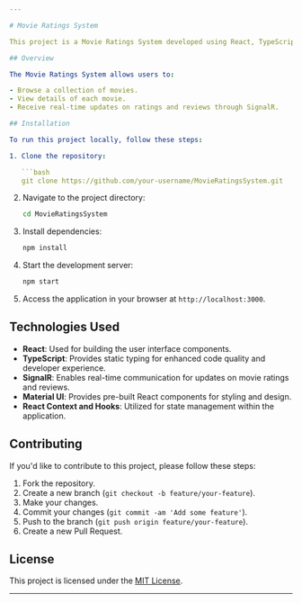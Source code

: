```yaml
---

# Movie Ratings System

This project is a Movie Ratings System developed using React, TypeScript, SignalR technology for real-time updates, Material UI for styling, and React Context and Hooks for state management.

## Overview

The Movie Ratings System allows users to:

- Browse a collection of movies.
- View details of each movie.
- Receive real-time updates on ratings and reviews through SignalR.

## Installation

To run this project locally, follow these steps:

1. Clone the repository:

   ```bash
   git clone https://github.com/your-username/MovieRatingsSystem.git
   ```

2. Navigate to the project directory:

   ```bash
   cd MovieRatingsSystem
   ```

3. Install dependencies:

   ```bash
   npm install
   ```

4. Start the development server:

   ```bash
   npm start
   ```

5. Access the application in your browser at `http://localhost:3000`.

## Technologies Used

- **React**: Used for building the user interface components.
- **TypeScript**: Provides static typing for enhanced code quality and developer experience.
- **SignalR**: Enables real-time communication for updates on movie ratings and reviews.
- **Material UI**: Provides pre-built React components for styling and design.
- **React Context and Hooks**: Utilized for state management within the application.

## Contributing

If you'd like to contribute to this project, please follow these steps:

1. Fork the repository.
2. Create a new branch (`git checkout -b feature/your-feature`).
3. Make your changes.
4. Commit your changes (`git commit -am 'Add some feature'`).
5. Push to the branch (`git push origin feature/your-feature`).
6. Create a new Pull Request.

## License

This project is licensed under the [MIT License](LICENSE).

---
```

